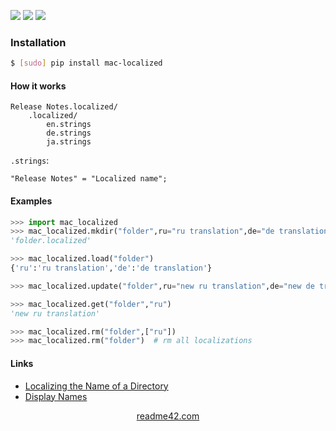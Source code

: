<!--
https://readme42.com
-->


[![](https://img.shields.io/pypi/v/mac-localized.svg?maxAge=3600)](https://pypi.org/project/mac-localized/)
[![](https://img.shields.io/badge/License-Unlicense-blue.svg?longCache=True)](https://unlicense.org/)
[![](https://github.com/andrewp-as-is/mac-localized.py/workflows/tests42/badge.svg)](https://github.com/andrewp-as-is/mac-localized.py/actions)

### Installation
```bash
$ [sudo] pip install mac-localized
```

#### How it works
```
Release Notes.localized/
    .localized/
        en.strings
        de.strings
        ja.strings
```

`.strings`:
```
"Release Notes" = "Localized name";
```

#### Examples
```python
>>> import mac_localized
>>> mac_localized.mkdir("folder",ru="ru translation",de="de translation")
'folder.localized'

>>> mac_localized.load("folder")
{'ru':'ru translation','de':'de translation'}

>>> mac_localized.update("folder",ru="new ru translation",de="new de translation")

>>> mac_localized.get("folder","ru")
'new ru translation'

>>> mac_localized.rm("folder",["ru"])
>>> mac_localized.rm("folder")  # rm all localizations
```

#### Links
+ [Localizing the Name of a Directory](https://developer.apple.com/library/archive/documentation/FileManagement/Conceptual/FileSystemAdvancedPT/LocalizingtheNameofaDirectory/LocalizingtheNameofaDirectory.html)
+   [Display Names](https://developer.apple.com/library/archive/documentation/MacOSX/Conceptual/BPFileSystem/Articles/DisplayNames.html)

<p align="center">
    <a href="https://readme42.com/">readme42.com</a>
</p>
